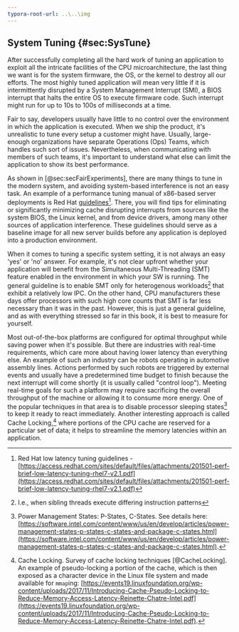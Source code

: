 ```yaml
---
typora-root-url: ..\..\img
---
```


## System Tuning {#sec:SysTune}

After successfully completing all the hard work of tuning an application to exploit all the intricate facilities of the CPU microarchitecture, the last thing we want is for the system firmware, the OS, or the kernel to destroy all our efforts. The most highly tuned application will mean very little if it is intermittently disrupted by a System Management Interrupt (SMI), a BIOS interrupt that halts the entire OS to execute firmware code. Such interrupt might run for up to 10s to 100s of milliseconds at a time.

Fair to say, developers usually have little to no control over the environment in which the application is executed. When we ship the product, it's unrealistic to tune every setup a customer might have. Usually, large-enough organizations have separate Operations (Ops) Teams, which handles such sort of issues. Nevertheless, when communicating with members of such teams, it's important to understand what else can limit the application to show its best performance.

As shown in [@sec:secFairExperiments], there are many things to tune in the modern system, and avoiding system-based interference is not an easy task. An example of a performance tuning manual of x86-based server deployments is Red Hat [guidelines](https://access.redhat.com/sites/default/files/attachments/201501-perf-brief-low-latency-tuning-rhel7-v2.1.pdf)[^5]. There, you will find tips for eliminating or significantly minimizing cache disrupting interrupts from sources like the system BIOS, the Linux kernel, and from device drivers, among many other sources of application interference. These guidelines should serve as a baseline image for all new server builds before any application is deployed into a production environment.

When it comes to tuning a specific system setting, it is not always an easy 'yes' or 'no' answer. For example, it's not clear upfront whether your application will benefit from the Simultaneous Multi-Threading (SMT) feature enabled in the environment in which your SW is running. The general guideline is to enable SMT only for heterogenous workloads[^6] that exhibit a relatively low IPC. On the other hand, CPU manufacturers these days offer processors with such high core counts that SMT is far less necessary than it was in the past. However, this is just a general guideline, and as with everything stressed so far in this book, it is best to measure for yourself.

Most out-of-the-box platforms are configured for optimal throughput while saving power when it's possible. But there are industries with real-time requirements, which care more about having lower latency than everything else. An example of such an industry can be robots operating in automotive assembly lines. Actions performed by such robots are triggered by external events and usually have a predetermined time budget to finish because the next interrupt will come shortly (it is usually called "control loop"). Meeting real-time goals for such a platform may require sacrificing the overall throughput of the machine or allowing it to consume more energy. One of the popular techniques in that area is to disable processor sleeping states[^7] to keep it ready to react immediately. Another interesting approach is called Cache Locking,[^8] where portions of the CPU cache are reserved for a particular set of data; it helps to streamline the memory latencies within an application.

[^5]: Red Hat low latency tuning guidelines - [https://access.redhat.com/sites/default/files/attachments/201501-perf-brief-low-latency-tuning-rhel7-v2.1.pdf](https://access.redhat.com/sites/default/files/attachments/201501-perf-brief-low-latency-tuning-rhel7-v2.1.pdf)
[^6]: I.e., when sibling threads execute differing instruction patterns
[^7]: Power Management States: P-States, C-States. See details here: [https://software.intel.com/content/www/us/en/develop/articles/power-management-states-p-states-c-states-and-package-c-states.html](https://software.intel.com/content/www/us/en/develop/articles/power-management-states-p-states-c-states-and-package-c-states.html).
[^8]: Cache Locking. Survey of cache locking techniques [@CacheLocking]. An example of pseudo-locking a portion of the cache, which is then exposed as a character device in the Linux file system and made available for `mmap`ing: [https://events19.linuxfoundation.org/wp-content/uploads/2017/11/Introducing-Cache-Pseudo-Locking-to-Reduce-Memory-Access-Latency-Reinette-Chatre-Intel.pdf](https://events19.linuxfoundation.org/wp-content/uploads/2017/11/Introducing-Cache-Pseudo-Locking-to-Reduce-Memory-Access-Latency-Reinette-Chatre-Intel.pdf).
